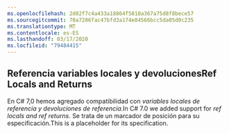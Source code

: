 ```yaml
---
ms.openlocfilehash: 2d82f7c4a433a18864f5818a367a75d8f8bece57
ms.sourcegitcommit: 70a7286fac47bfd3a174e84566bcc5da05d0c235
ms.translationtype: MT
ms.contentlocale: es-ES
ms.lasthandoff: 03/17/2020
ms.locfileid: "79484415"
---
```

## <a name="ref-locals-and-returns"></a><span data-ttu-id="54b15-101">Referencia variables locales y devoluciones</span><span class="sxs-lookup"><span data-stu-id="54b15-101">Ref Locals and Returns</span></span>

<span data-ttu-id="54b15-102">En C# 7,0 hemos agregado compatibilidad con *variables locales de referencia y devoluciones de referencia*.</span><span class="sxs-lookup"><span data-stu-id="54b15-102">In C# 7.0 we added support for *ref locals and ref returns*.</span></span>  <span data-ttu-id="54b15-103">Se trata de un marcador de posición para su especificación.</span><span class="sxs-lookup"><span data-stu-id="54b15-103">This is a placeholder for its specification.</span></span>

